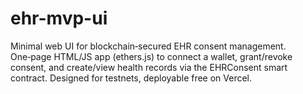 # ehr-mvp-ui
Minimal web UI for blockchain‑secured EHR consent management. One‑page HTML/JS app (ethers.js) to connect a wallet, grant/revoke consent, and create/view health records via the EHRConsent smart contract. Designed for testnets, deployable free on Vercel.
